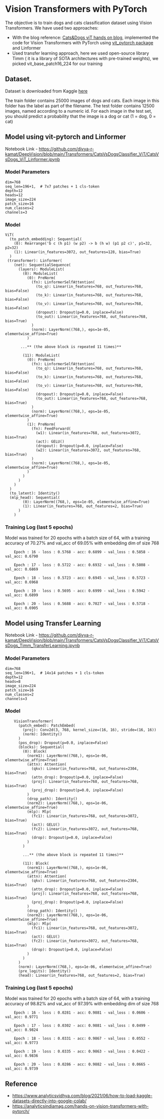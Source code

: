 
# Vision Transformers with PyTorch

The objective is to train dogs and cats classification dataset using Vision Transformers. We have used two approaches:
- With the blog reference: [Cats&Dogs viT hands on blog](https://analyticsindiamag.com/hands-on-vision-transformers-with-pytorch/), implemented the code for Vision Transformers with PyTorch using [vit_pytorch package](https://github.com/lucidrains/vit-pytorch) and Linformer
- Used transfer learning approach, here we used open-source library Timm ( it is a library of SOTA architectures with pre-trained weights), we picked vit_base_patch16_224 for our training 

## Dataset.

Dataset is downloaded from Kaggle [here](https://www.kaggle.com/c/dogs-vs-cats-redux-kernels-edition/data)

The train folder contains 25000 images of dogs and cats. Each image in this folder has the label as part of the filename. The test folder contains 12500 images, named according to a numeric id. For each image in the test set, you should predict a probability that the image is a dog or cat (1 = dog, 0 = cat)


## Model using vit-pytorch and Linformer

Notebook Link - https://github.com/divya-r-kamat/DeepVision/blob/main/Transformers/CatsVsDogsClassifier_ViT/CatsVsDogs_ViT_Linformer.ipynb

### Model Parameters

    dim=768  
    seq_len=196+1,  # 7x7 patches + 1 cls-token
    depth=12
    heads=12
    image_size=224
    patch_size=16
    num_classes=2
    channels=3
    
### Model

    ViT(
      (to_patch_embedding): Sequential(
        (0): Rearrange('b c (h p1) (w p2) -> b (h w) (p1 p2 c)', p1=32, p2=32)
        (1): Linear(in_features=3072, out_features=128, bias=True)
      )
     (transformer): Linformer(
        (net): SequentialSequence(
          (layers): ModuleList(
            (0): ModuleList(
              (0): PreNorm(
                (fn): LinformerSelfAttention(
                  (to_q): Linear(in_features=768, out_features=768, bias=False)
                  (to_k): Linear(in_features=768, out_features=768, bias=False)
                  (to_v): Linear(in_features=768, out_features=768, bias=False)
                  (dropout): Dropout(p=0.0, inplace=False)
                  (to_out): Linear(in_features=768, out_features=768, bias=True)
                )
                (norm): LayerNorm((768,), eps=1e-05, elementwise_affine=True)
              )
           
           ...** (the above block is repeated 11 times)**
            
            (11): ModuleList(
              (0): PreNorm(
                (fn): LinformerSelfAttention(
                  (to_q): Linear(in_features=768, out_features=768, bias=False)
                  (to_k): Linear(in_features=768, out_features=768, bias=False)
                  (to_v): Linear(in_features=768, out_features=768, bias=False)
                  (dropout): Dropout(p=0.0, inplace=False)
                  (to_out): Linear(in_features=768, out_features=768, bias=True)
                )
                (norm): LayerNorm((768,), eps=1e-05, elementwise_affine=True)
              )
              (1): PreNorm(
                (fn): FeedForward(
                  (w1): Linear(in_features=768, out_features=3072, bias=True)
                  (act): GELU()
                  (dropout): Dropout(p=0.0, inplace=False)
                  (w2): Linear(in_features=3072, out_features=768, bias=True)
                )
                (norm): LayerNorm((768,), eps=1e-05, elementwise_affine=True)
              )
            )
          )
        )
      )
      (to_latent): Identity()
      (mlp_head): Sequential(
            (0): LayerNorm((768,), eps=1e-05, elementwise_affine=True)
            (1): Linear(in_features=768, out_features=2, bias=True)
          )
        )


### Training Log (last 5 epochs)

 Model was trained for 20 epochs with a batch size of 64, with a training accuracy of 70.27% and val_acc of 69.05% with embedding dim of size 768

        
        Epoch : 16 - loss : 0.5768 - acc: 0.6899 - val_loss : 0.5858 - val_acc: 0.6790

        Epoch : 17 - loss : 0.5722 - acc: 0.6932 - val_loss : 0.5808 - val_acc: 0.6869

        Epoch : 18 - loss : 0.5723 - acc: 0.6945 - val_loss : 0.5723 - val_acc: 0.6968

        Epoch : 19 - loss : 0.5695 - acc: 0.6999 - val_loss : 0.5942 - val_acc: 0.6899

        Epoch : 20 - loss : 0.5688 - acc: 0.7027 - val_loss : 0.5718 - val_acc: 0.6905

## Model using Transfer Learning

Notebook Link - https://github.com/divya-r-kamat/DeepVision/blob/main/Transformers/CatsVsDogsClassifier_ViT/CatsVsDogs_Timm_TransferLearning.ipynb

### Model Parameters

    dim=768  
    seq_len=196+1,  # 14x14 patches + 1 cls-token
    depth=12
    heads=8
    image_size=224
    patch_size=16
    num_classes=2
    channels=3

### Model

        VisionTransformer(
          (patch_embed): PatchEmbed(
            (proj): Conv2d(3, 768, kernel_size=(16, 16), stride=(16, 16))
            (norm): Identity()
          )
          (pos_drop): Dropout(p=0.0, inplace=False)
          (blocks): Sequential(
            (0): Block(
              (norm1): LayerNorm((768,), eps=1e-06, elementwise_affine=True)
              (attn): Attention(
                (qkv): Linear(in_features=768, out_features=2304, bias=True)
                (attn_drop): Dropout(p=0.0, inplace=False)
                (proj): Linear(in_features=768, out_features=768, bias=True)
                (proj_drop): Dropout(p=0.0, inplace=False)
              )
              (drop_path): Identity()
              (norm2): LayerNorm((768,), eps=1e-06, elementwise_affine=True)
              (mlp): Mlp(
                (fc1): Linear(in_features=768, out_features=3072, bias=True)
                (act): GELU()
                (fc2): Linear(in_features=3072, out_features=768, bias=True)
                (drop): Dropout(p=0.0, inplace=False)
              )
            )
            
            ...** (the above block is repeated 11 times)**
                       
            (11): Block(
              (norm1): LayerNorm((768,), eps=1e-06, elementwise_affine=True)
              (attn): Attention(
                (qkv): Linear(in_features=768, out_features=2304, bias=True)
                (attn_drop): Dropout(p=0.0, inplace=False)
                (proj): Linear(in_features=768, out_features=768, bias=True)
                (proj_drop): Dropout(p=0.0, inplace=False)
              )
              (drop_path): Identity()
              (norm2): LayerNorm((768,), eps=1e-06, elementwise_affine=True)
              (mlp): Mlp(
                (fc1): Linear(in_features=768, out_features=3072, bias=True)
                (act): GELU()
                (fc2): Linear(in_features=3072, out_features=768, bias=True)
                (drop): Dropout(p=0.0, inplace=False)
              )
            )
          )
          (norm): LayerNorm((768,), eps=1e-06, elementwise_affine=True)
          (pre_logits): Identity()
          (head): Linear(in_features=768, out_features=2, bias=True)

### Training Log (last 5 epochs)

 Model was trained for 20 epochs with a batch size of 64, with a training accuracy of 98.82% and val_acc of 97.39% with embedding dim of size 768    

        
        Epoch : 16 - loss : 0.0281 - acc: 0.9881 - val_loss : 0.0606 - val_acc: 0.9771

        Epoch : 17 - loss : 0.0302 - acc: 0.9881 - val_loss : 0.0499 - val_acc: 0.9824

        Epoch : 18 - loss : 0.0331 - acc: 0.9867 - val_loss : 0.0552 - val_acc: 0.9773

        Epoch : 19 - loss : 0.0335 - acc: 0.9863 - val_loss : 0.0422 - val_acc: 0.9836

        Epoch : 20 - loss : 0.0286 - acc: 0.9882 - val_loss : 0.0665 - val_acc: 0.9739

## Reference
- https://www.analyticsvidhya.com/blog/2021/06/how-to-load-kaggle-datasets-directly-into-google-colab/
- https://analyticsindiamag.com/hands-on-vision-transformers-with-pytorch/
